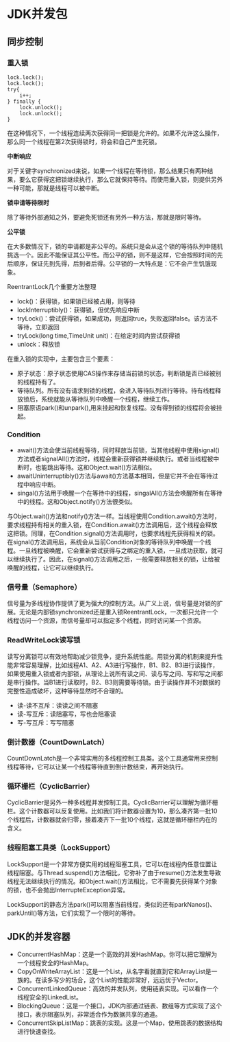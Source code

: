 # JDK并发包

## 同步控制

### 重入锁

```
lock.lock();
lock.lock();
try{
    i++;
} finally {
    lock.unlock();
    lock.unlock();
}
```

在这种情况下，一个线程连续两次获得同一把锁是允许的。如果不允许这么操作，那么同一个线程在第2次获得锁时，将会和自己产生死锁。


**中断响应**

对于关键字synchronized来说，如果一个线程在等待锁，那么结果只有两种结果，要么它获得这把锁继续执行，那么它就保持等待。而使用重入锁，则提供另外一种可能，那就是线程可以被中断。


**锁申请等待限时**

除了等待外部通知之外，要避免死锁还有另外一种方法，那就是限时等待。

**公平锁**

在大多数情况下，锁的申请都是非公平的。系统只是会从这个锁的等待队列中随机挑选一个。因此不能保证其公平性。而公平的锁，则不是这样，它会按照时间的先后顺序，保证先到先得，后到者后得。公平锁的一大特点是：它不会产生饥饿现象。

ReentrantLock几个重要方法整理
- lock()：获得锁，如果锁已经被占用，则等待
- lockInterruptibly()：获得锁，但优先响应中断
- tryLock()：尝试获得锁，如果成功，则返回true，失败返回false。该方法不等待，立即返回
- tryLock(long time,TimeUnit unit)：在给定时间内尝试获得锁
- unlock：释放锁

在重入锁的实现中，主要包含三个要素：
- 原子状态：原子状态使用CAS操作来存储当前锁的状态，判断锁是否已经被别的线程持有了。
- 等待队列。所有没有请求到锁的线程，会进入等待队列进行等待。待有线程释放锁后，系统就能从等待队列中唤醒一个线程，继续工作。
- 阻塞原语park()和unpark(),用来挂起和恢复线程。没有得到锁的线程将会被挂起。

### Condition

- await()方法会使当前线程等待，同时释放当前锁，当其他线程中使用signal()方法或者signalAll()方法时，线程会重新获得锁并继续执行。或者当线程被中断时，也能跳出等待。这和Object.wait()方法相似。
- awaitUninterruptibly()方法与await()方法基本相同，但是它并不会在等待过程中响应中断。
- singal()方法用于唤醒一个在等待中的线程，singalAll()方法会唤醒所有在等待中的线程。这和Object.notify()方法很类似。

与Object.wait()方法和notify()方法一样。当线程使用Condition.await()方法时，要求线程持有相关的重入锁，在Condition.await()方法调用后，这个线程会释放这把锁。同理，在Condition.signal()方法调用时，也要求线程先获得相关的锁。在signal()方法调用后，系统会从当前Condition对象的等待队列中唤醒一个线程。一旦线程被唤醒，它会重新尝试获得与之绑定的重入锁，一旦成功获取，就可以继续执行了。因此，在signal()方法调用之后，一般需要释放相关的锁，让给被唤醒的线程，让它可以继续执行。

### 信号量（Semaphore）

信号量为多线程协作提供了更为强大的控制方法。从广义上说，信号量是对锁的扩展。无论是内部锁synchronized还是重入锁ReentrantLock，一次都只允许一个线程访问一个资源，而信号量却可以指定多个线程，同时访问某一个资源。

### ReadWriteLock读写锁

读写分离锁可以有效地帮助减少锁竞争，提升系统性能。用锁分离的机制来提升性能非常容易理解，比如线程A1、A2、A3进行写操作，B1、B2、B3进行读操作，如果使用重入锁或者内部锁，从理论上说所有读之间、读与写之间、写和写之间都是串行操作。当B1进行读取时，B2、B3则需要等待锁。由于读操作并不对数据的完整性造成破坏，这种等待显然时不合理的。

- 读-读不互斥：读读之间不阻塞
- 读-写互斥：读阻塞写，写也会阻塞读
- 写-写互斥：写写阻塞

### 倒计数器（CountDownLatch）
CountDownLatch是一个非常实用的多线程控制工具类。这个工具通常用来控制线程等待，它可以让某一个线程等待直到倒计数结束，再开始执行。

### 循环栅栏（CyclicBarrier）

CyclicBarrier是另外一种多线程并发控制工具。CyclicBarrier可以理解为循环栅栏。这个计数器可以反复使用。比如我们将计数器设置为10，那么凑齐第一批10个线程后，计数器就会归零，接着凑齐下一批10个线程，这就是循环栅栏内在的含义。

### 线程阻塞工具类（LockSupport）

LockSupport是一个非常方便实用的线程阻塞工具，它可以在线程内任意位置让线程阻塞。与Thread.suspend()方法相比，它弥补了由于resume()方法发生导致线程无法继续执行的情况。和Object.wait()方法相比，它不需要先获得某个对象的锁，也不会抛出InterrupteException异常。

LockSupport的静态方法park()可以阻塞当前线程，类似的还有parkNanos()、parkUntil()等方法，它们实现了一个限时的等待。

## JDK的并发容器

- ConcurrentHashMap：这是一个高效的并发HashMap。你可以把它理解为一个线程安全的HashMap。
- CopyOnWriteArrayList：这是一个List，从名字看就直到它和ArrayList是一族的。在读多写少的场合，这个List的性能非常好，远远优于Vector。
- ConcurrentLinkedQueue：高效的并发队列，使用链表实现。可以看作一个线程安全的LinkedList。
- BlockingQueue：这是一个接口，JDK内部通过链表、数组等方式实现了这个接口，表示阻塞队列，非常适合作为数据共享的通道。
- ConcurrentSkipListMap：跳表的实现。这是一个Map，使用跳表的数据结构进行快速查找。